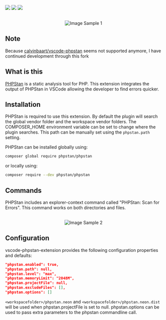 [![](https://vsmarketplacebadge.apphb.com/version-short/mandy91.vscode-phpstan.svg)](https://marketplace.visualstudio.com/items?itemName=mandy91.vscode-phpstan)
[![](https://vsmarketplacebadge.apphb.com/installs-short/mandy91.vscode-phpstan.svg)](https://marketplace.visualstudio.com/items?itemName=mandy91.vscode-phpstan)
[![](https://vsmarketplacebadge.apphb.com/rating-short/mandy91.vscode-phpstan.svg)](https://marketplace.visualstudio.com/items?itemName=mandy91.vscode-phpstan)

<p align="center">
  <br />
  <img src="https://puu.sh/zkXAe/e727a924d6.png" alt="Image Sample 1" />
</p>

## Note

Because [calvinbaart/vscode-phpstan](https://github.com/calvinbaart/vscode-phpstan) seems not supported anymore, I have continued development through this fork

## What is this

[PHPStan](https://github.com/phpstan/phpstan) is a static analysis tool for PHP. This extension integrates the output of PHPStan in VSCode allowing the developer to find errors quicker.

## Installation

PHPStan is required to use this extension. By default the plugin will search the global vendor folder and the workspace vendor folders.
The COMPOSER_HOME environment variable can be set to change where the plugin searches.
This path can be manually set using the ``phpstan.path`` setting.

PHPStan can be installed globally using:

```bash
composer global require phpstan/phpstan
```

or locally using:

```bash
composer require --dev phpstan/phpstan
```

## Commands

PHPStan includes an explorer-context command called "PHPStan: Scan for Errors". This command works on both directories and files.

<p align="center">
  <br />
  <img src="https://puu.sh/ApEKt/e7eabb4b1c.png" alt="Image Sample 2" />
</p>

## Configuration

vscode-phpstan-extension provides the following configuration properties and defaults:

```json
"phpstan.enabled": true,
"phpstan.path": null,
"phpstan.level": "max",
"phpstan.memoryLimit": "2048M",
"phpstan.projectFile": null,
"phpstan.excludeFiles": [],
"phpstan.options": []
```

``<workspacefolder>/phpstan.neon`` and ``<workspacefolder>/phpstan.neon.dist`` will be used when phpstan.projectFile is set to null.
phpstan.options can be used to pass extra parameters to the phpstan commandline call.
